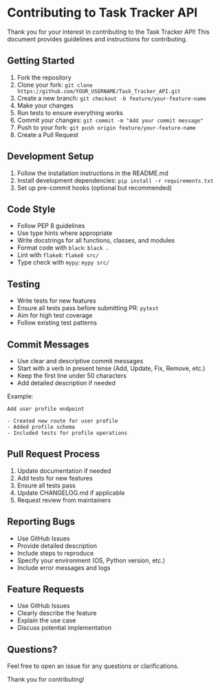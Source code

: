 # Contributing to Task Tracker API

Thank you for your interest in contributing to the Task Tracker API! This document provides guidelines and instructions for contributing.

## Getting Started

1. Fork the repository
2. Clone your fork: `git clone https://github.com/YOUR_USERNAME/Task_Tracker_API.git`
3. Create a new branch: `git checkout -b feature/your-feature-name`
4. Make your changes
5. Run tests to ensure everything works
6. Commit your changes: `git commit -m "Add your commit message"`
7. Push to your fork: `git push origin feature/your-feature-name`
8. Create a Pull Request

## Development Setup

1. Follow the installation instructions in the README.md
2. Install development dependencies: `pip install -r requirements.txt`
3. Set up pre-commit hooks (optional but recommended)

## Code Style

- Follow PEP 8 guidelines
- Use type hints where appropriate
- Write docstrings for all functions, classes, and modules
- Format code with `black`: `black .`
- Lint with `flake8`: `flake8 src/`
- Type check with `mypy`: `mypy src/`

## Testing

- Write tests for new features
- Ensure all tests pass before submitting PR: `pytest`
- Aim for high test coverage
- Follow existing test patterns

## Commit Messages

- Use clear and descriptive commit messages
- Start with a verb in present tense (Add, Update, Fix, Remove, etc.)
- Keep the first line under 50 characters
- Add detailed description if needed

Example:
```
Add user profile endpoint

- Created new route for user profile
- Added profile schema
- Included tests for profile operations
```

## Pull Request Process

1. Update documentation if needed
2. Add tests for new features
3. Ensure all tests pass
4. Update CHANGELOG.md if applicable
5. Request review from maintainers

## Reporting Bugs

- Use GitHub Issues
- Provide detailed description
- Include steps to reproduce
- Specify your environment (OS, Python version, etc.)
- Include error messages and logs

## Feature Requests

- Use GitHub Issues
- Clearly describe the feature
- Explain the use case
- Discuss potential implementation

## Questions?

Feel free to open an issue for any questions or clarifications.

Thank you for contributing!

